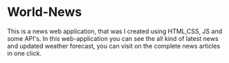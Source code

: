 # World-News
This is a news web application, that was I created using HTML,CSS, JS and some API's. In this web-application you can see the all kind of latest news and updated weather forecast, you can visit on the complete news articles in one click.
